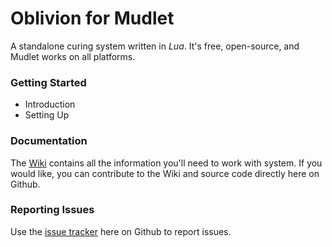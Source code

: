 # Oblivion for Mudlet
A standalone curing system written in *Lua*. It's free, open-source, and Mudlet works on all platforms.

### Getting Started
* Introduction
* Setting Up

### Documentation
The [Wiki](https://github.com/obliviondev/oblivion-mudlet/wiki) contains all the information you'll need to work with system. If you would like, you can contribute to the Wiki and source code directly here on Github.

### Reporting Issues
Use the [issue tracker](https://github.com/obliviondev/oblivion-mudlet/issues) here on Github to report issues.
